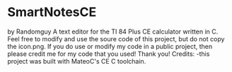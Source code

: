 # SmartNotesCE
by Randomguy
A text editor for the TI 84 Plus CE calculator written in C.
Feel free to modify and use the soure code of this project, but do not copy the icon.png. If you do use or modify my code in a public project, then please credit me for my code that you used!
Thank you!
Credits:
-this project was built with MateoC's CE C toolchain.
